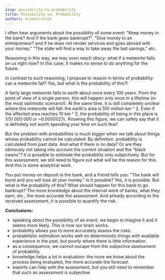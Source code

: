 ```yaml
---
slug: possibility-vs-probability
title: Possibility vs. Probability
authors: scientistnik
---
```


I often hear arguments about the possibility of some event: "Keep money in the bank? And if the bank goes bankrupt?", "Give money to an entrepreneur? and if he does not render services and goes abroad with your money." "The state will find a way to take away the last savings," etc.<!--truncate-->

Reasoning in this way, we may soon reach idiocy: what if a meteorite falls on us right now? In this case, it makes no sense to do anything for the future.

In contrast to such reasoning, I propose to reason in terms of probability: can a meteorite fall? Yes, but what is the probability of this?!

A fairly large meteorite falls to earth about once every 100 years. From the point of view of a single person, this will happen only once in a lifetime (in the most optimistic scenario!). At the same time, it is still completely unclear where this meteorite will fall: the earth's area is 510 million km ^ 2. Even if the affected area reaches 10 km ^ 2, the probability of being in this place is 1/51 000 000 or ~0.000002%. Knowing this figure, we can safely say that it is definitely not worth spending your time on such fear!

But the problem with probabilities is much bigger when we talk about things whose probability cannot be calculated. By definition, probability is calculated from past data. And what if there is no data? Or are they obviously not taking into account the current situation and the "black swans"? It is possible to estimate the probability only subjectively. But for this assessment, we still need to figure out what will be the reason for this. And this is some analytical work.

You put money on deposit in the bank, and a friend tells you: "The bank will burst and you will lose all your money." Is it possible? Yes, it is possible. But what is the probability of this? What should happen for this bank to go bankrupt? The more knowledge about the internal work of banks, what they earn, etc., the more accurate the assessment. And already according to the received assessment, it is possible to quantify the risk.

**Conclusions:**
- speaking about the possibility of an event, we begin to imagine it and it seems more likely. This is how our brain works.
- probability allows you to more accurately assess the risks.
- probabilistic estimation works well on deterministic things with available experience in the past, but poorly where there is little information.
- as a consequence, we cannot escape from the subjective assessment of probability.
- knowledge helps a lot in evaluation: the more we know about the process being evaluated, the more accurate the forecast.
- experts can help with the assessment, but you still need to remember that such an assessment is subjective.